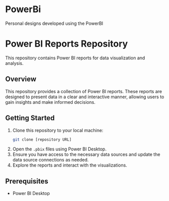 # PowerBi
Personal designs developed using the PowerBI
# Power BI Reports Repository

This repository contains Power BI reports for data visualization and analysis.

## Overview

This repository provides a collection of Power BI reports. These reports are designed to present data in a clear and interactive manner, allowing users to gain insights and make informed decisions.

## Getting Started

1.  Clone this repository to your local machine:
    ```bash
    git clone [repository URL]
    ```
2.  Open the `.pbix` files using Power BI Desktop.
3.  Ensure you have access to the necessary data sources and update the data source connections as needed.
4.  Explore the reports and interact with the visualizations.

## Prerequisites

* Power BI Desktop

